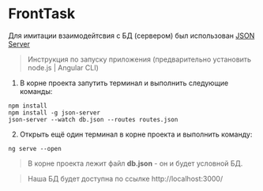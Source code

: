 # FrontTask

Для имитации взаимодейтсвия с БД (сервером) был использован [JSON Server](https://github.com/typicode/json-server#getting-started)

>Инструкция по запуску приложения
(предварительно установить node.js | Angular CLI)
1) В корне проекта запутить терминал и выполнить следующие команды:
```
npm install
npm install -g json-server
json-server --watch db.json --routes routes.json
```
2) Открыть ещё один терминал в корне проекта и выполнить команду:
```
ng serve --open
```


>В корне проекта лежит файл <b>db.json</b> - он и будет условной БД.

>Наша БД будет доступна по ссылке http://localhost:3000/

